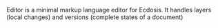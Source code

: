 Editor is a minimal markup language editor for Ecdosis. It handles
layers (local changes) and versions (complete states of a document)

